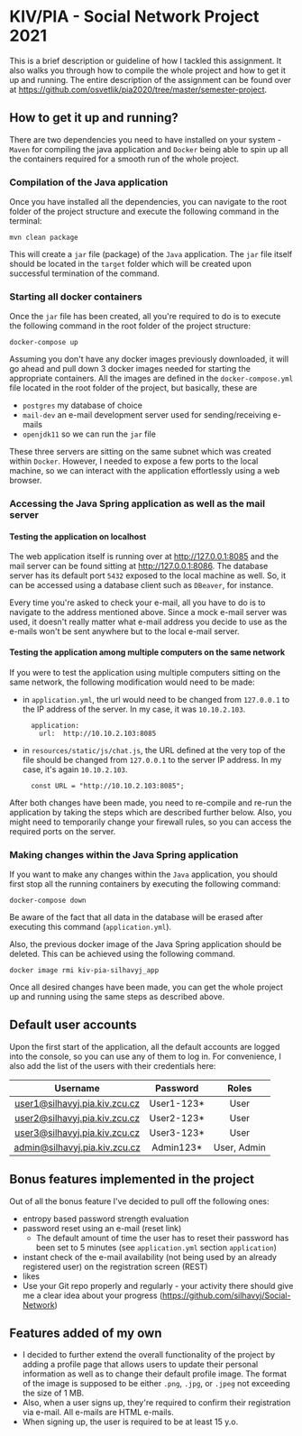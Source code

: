 # KIV/PIA - Social Network Project 2021

This is a brief description or guideline of how I tackled this assignment. It also walks you through how to compile the whole project and how to get it up and running. The entire description of the assignment can be found over at https://github.com/osvetlik/pia2020/tree/master/semester-project.

## How to get it up and running?

There are two dependencies you need to have installed on your system - `Maven` for compiling the java application and `Docker` being able to spin up all the containers required for a smooth run of the whole project.

### Compilation of the Java application

Once you have installed all the dependencies, you can navigate to the root folder of the project structure and execute the following command in the terminal:

```
mvn clean package
```

This will create a `jar` file (package) of the `Java` application. The `jar` file itself should be located in the `target` folder which will be created upon successful termination of the command.

### Starting all docker containers

Once the `jar` file has been created, all you're required to do is to execute the following command in the root folder of the project structure:

```
docker-compose up
```

Assuming you don't have any docker images previously downloaded, it will go ahead and pull down 3 docker images needed for starting the appropriate containers. All the images are defined in the `docker-compose.yml` file located in the root folder of the project, but basically, these are

- `postgres` my database of choice
- `mail-dev` an e-mail development server used for sending/receiving e-mails
- `openjdk11` so we can run the `jar` file

These three servers are sitting on the same subnet which was created within `Docker`. However, I needed to expose a few ports to the local machine, so we can interact with the application effortlessly using a web browser.

### Accessing the Java Spring application as well as the mail server

#### Testing the application on localhost

The web application itself is running over at http://127.0.0.1:8085 and the mail server can be found sitting at http://127.0.0.1:8086. The database server has its default port `5432` exposed to the local machine as well. So, it can be accessed using a database client such as `DBeaver`, for instance.

Every time you're asked to check your e-mail, all you have to do is to navigate to the address mentioned above. Since a mock e-mail server was used, it doesn't really matter what e-mail address you decide to use as the e-mails won't be sent anywhere but to the local e-mail server.

#### Testing the application among multiple computers on the same network

If you were to test the application using multiple computers sitting on the same network, the following modification would need to be made:

- in `application.yml`, the url would need to be changed from `127.0.0.1` to the IP address of the server. In my case, it was `10.10.2.103`.
  ```
    application:
      url:  http://10.10.2.103:8085
  ```

- in `resources/static/js/chat.js`, the URL defined at the very top of the file should be changed from `127.0.0.1` to the server IP address. In my case, it's again `10.10.2.103`.
  ```
    const URL = "http://10.10.2.103:8085";
  ```

After both changes have been made, you need to re-compile and re-run the application by taking the steps which are described further below. Also, you might need to temporarily change your firewall rules, so you can access the required ports on the server.

### Making changes within the Java Spring application

If you want to make any changes within the `Java` application, you should first stop all the running containers by executing the following command:

```
docker-compose down
```

Be aware of the fact that all data in the database will be erased after executing this command (`application.yml`).

Also, the previous docker image of the Java Spring application should be deleted. This can be achieved using the following command.

```
docker image rmi kiv-pia-silhavyj_app
```

Once all desired changes have been made, you can get the whole project up and running using the same steps as described above. 

## Default user accounts

Upon the first start of the application, all the default accounts are logged into the console, so you can use any of them to log in. For convenience, I also add the list of the users with their credentials here:

| Username | Password | Roles |
| :---: | :---: | :---: |
| user1@silhavyj.pia.kiv.zcu.cz | User1-123*  | User
| user2@silhavyj.pia.kiv.zcu.cz | User2-123*  | User
| user3@silhavyj.pia.kiv.zcu.cz | User3-123*  | User
| admin@silhavyj.pia.kiv.zcu.cz | Admin123*  | User, Admin

## Bonus features implemented in the project

Out of all the bonus feature I've decided to pull off the following ones:

- entropy based password strength evaluation
- password reset using an e-mail (reset link)
  - The default amount of time the user has to reset their password has been set to 5 minutes (see `application.yml` section `application`)
- instant check of the e-mail availability (not being used by an already registered user) on the registration screen (REST)
- likes
- Use your Git repo properly and regularly - your activity there should give me a clear idea about your progress (https://github.com/silhavyj/Social-Network)


## Features added of my own

- I decided to further extend the overall functionality of the project by adding a profile page that allows users to update their personal information as well as to change their default profile image. The format of the image is supposed to be either `.png`, `.jpg`, or `.jpeg` not exceeding the size of 1 MB.
- Also, when a user signs up, they're required to confirm their registration via e-mail. All e-mails are HTML e-mails.
- When signing up, the user is required to be at least 15 y.o.